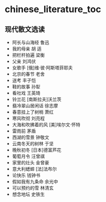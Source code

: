 # chinese_literature_toc

## 现代散文选读 
* 阿长与山海经 鲁迅
* 我的母亲 胡 适
* 把栏杆拍遍 梁衡
* 父亲 刘鸿伏
* 女歌手 [俄]维·彼·阿斯塔菲耶夫
* 北京的春节 老舍
* 送考 丰子恺
* 鞋的故事 孙犁
* 看社戏 王英琦
* 铃兰花 [南斯拉夫]沃兰茨
* 翡冷翠山居闲话 徐志摩
* 春意挂上了树梢 萧红
* 寒风吹彻 刘亮程
* 大海和吹拂着的风 [美]埃尔文·怀特
* 雷雨前 茅盾
* 西湖的雪景 钟敬文
* 云南冬天的树林 于坚
* 晚秋初冬 [日本]德富芦花
* 葡萄月令 汪曾祺
* 家里的灶头 金曾豪
* 意大利蟋蟀 [法]法布尔
* 论快乐 钱钟书
* 假如我有九条命 余光中
* 可以预约的雪 林清玄
* 想念地坛 史铁生 
